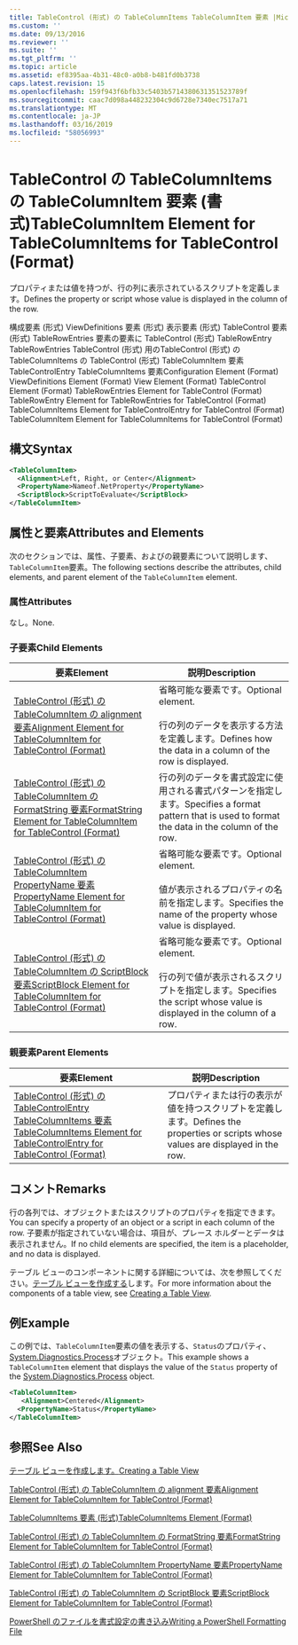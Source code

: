 ```yaml
---
title: TableControl (形式) の TableColumnItems TableColumnItem 要素 |Microsoft Docs
ms.custom: ''
ms.date: 09/13/2016
ms.reviewer: ''
ms.suite: ''
ms.tgt_pltfrm: ''
ms.topic: article
ms.assetid: ef8395aa-4b31-48c0-a0b8-b481fd0b3738
caps.latest.revision: 15
ms.openlocfilehash: 159f943f6bfb33c5403b5714380631351523789f
ms.sourcegitcommit: caac7d098a448232304c9d6728e7340ec7517a71
ms.translationtype: MT
ms.contentlocale: ja-JP
ms.lasthandoff: 03/16/2019
ms.locfileid: "58056993"
---
```

# <a name="tablecolumnitem-element-for-tablecolumnitems-for-tablecontrol-format"></a><span data-ttu-id="09aad-102">TableControl の TableColumnItems の TableColumnItem 要素 (書式)</span><span class="sxs-lookup"><span data-stu-id="09aad-102">TableColumnItem Element for TableColumnItems for TableControl (Format)</span></span>

<span data-ttu-id="09aad-103">プロパティまたは値を持つが、行の列に表示されているスクリプトを定義します。</span><span class="sxs-lookup"><span data-stu-id="09aad-103">Defines the property or script whose value is displayed in the column of the row.</span></span>

<span data-ttu-id="09aad-104">構成要素 (形式) ViewDefinitions 要素 (形式) 表示要素 (形式) TableControl 要素 (形式) TableRowEntries 要素の要素に TableControl (形式) TableRowEntry TableRowEntries TableControl (形式) 用のTableControl (形式) の TableColumnItems の TableControl (形式) TableColumnItem 要素 TableControlEntry TableColumnItems 要素</span><span class="sxs-lookup"><span data-stu-id="09aad-104">Configuration Element (Format) ViewDefinitions Element (Format) View Element (Format) TableControl Element (Format) TableRowEntries Element for TableControl (Format) TableRowEntry Element for TableRowEntries for TableControl (Format) TableColumnItems Element for TableControlEntry for TableControl (Format) TableColumnItem Element for TableColumnItems for TableControl (Format)</span></span>

## <a name="syntax"></a><span data-ttu-id="09aad-105">構文</span><span class="sxs-lookup"><span data-stu-id="09aad-105">Syntax</span></span>

```xml
<TableColumnItem>
  <Alignment>Left, Right, or Center</Alignment>
  <PropertyName>Nameof.NetProperty</PropertyName>
  <ScriptBlock>ScriptToEvaluate</ScriptBlock>
</TableColumnItem>
```

## <a name="attributes-and-elements"></a><span data-ttu-id="09aad-106">属性と要素</span><span class="sxs-lookup"><span data-stu-id="09aad-106">Attributes and Elements</span></span>

<span data-ttu-id="09aad-107">次のセクションでは、属性、子要素、およびの親要素について説明します、`TableColumnItem`要素。</span><span class="sxs-lookup"><span data-stu-id="09aad-107">The following sections describe the attributes, child elements, and parent element of the `TableColumnItem` element.</span></span>

### <a name="attributes"></a><span data-ttu-id="09aad-108">属性</span><span class="sxs-lookup"><span data-stu-id="09aad-108">Attributes</span></span>

<span data-ttu-id="09aad-109">なし。</span><span class="sxs-lookup"><span data-stu-id="09aad-109">None.</span></span>

### <a name="child-elements"></a><span data-ttu-id="09aad-110">子要素</span><span class="sxs-lookup"><span data-stu-id="09aad-110">Child Elements</span></span>

|<span data-ttu-id="09aad-111">要素</span><span class="sxs-lookup"><span data-stu-id="09aad-111">Element</span></span>|<span data-ttu-id="09aad-112">説明</span><span class="sxs-lookup"><span data-stu-id="09aad-112">Description</span></span>|
|-------------|-----------------|
|[<span data-ttu-id="09aad-113">TableControl (形式) の TableColumnItem の alignment 要素</span><span class="sxs-lookup"><span data-stu-id="09aad-113">Alignment Element for TableColumnItem for TableControl (Format)</span></span>](./alignment-element-for-tablecolumnitem-for-tablecontrol-format.md)|<span data-ttu-id="09aad-114">省略可能な要素です。</span><span class="sxs-lookup"><span data-stu-id="09aad-114">Optional element.</span></span><br /><br /> <span data-ttu-id="09aad-115">行の列のデータを表示する方法を定義します。</span><span class="sxs-lookup"><span data-stu-id="09aad-115">Defines how the data in a column of the row is displayed.</span></span>|
|[<span data-ttu-id="09aad-116">TableControl (形式) の TableColumnItem の FormatString 要素</span><span class="sxs-lookup"><span data-stu-id="09aad-116">FormatString Element for TableColumnItem for TableControl (Format)</span></span>](./formatstring-element-for-tablecolumnitem-for-tablecontrol-format.md)|<span data-ttu-id="09aad-117">行の列のデータを書式設定に使用される書式パターンを指定します。</span><span class="sxs-lookup"><span data-stu-id="09aad-117">Specifies a format pattern that is used to format the data in the column of the row.</span></span>|
|[<span data-ttu-id="09aad-118">TableControl (形式) の TableColumnItem PropertyName 要素</span><span class="sxs-lookup"><span data-stu-id="09aad-118">PropertyName Element for TableColumnItem for TableControl (Format)</span></span>](./propertyname-element-for-tablecolumnitem-for-tablecontrol-format.md)|<span data-ttu-id="09aad-119">省略可能な要素です。</span><span class="sxs-lookup"><span data-stu-id="09aad-119">Optional element.</span></span><br /><br /> <span data-ttu-id="09aad-120">値が表示されるプロパティの名前を指定します。</span><span class="sxs-lookup"><span data-stu-id="09aad-120">Specifies the name of the property whose value is displayed.</span></span>|
|[<span data-ttu-id="09aad-121">TableControl (形式) の TableColumnItem の ScriptBlock 要素</span><span class="sxs-lookup"><span data-stu-id="09aad-121">ScriptBlock Element for TableColumnItem for TableControl (Format)</span></span>](./scriptblock-element-for-tablecolumnitem-for-tablecontrol-format.md)|<span data-ttu-id="09aad-122">省略可能な要素です。</span><span class="sxs-lookup"><span data-stu-id="09aad-122">Optional element.</span></span><br /><br /> <span data-ttu-id="09aad-123">行の列で値が表示されるスクリプトを指定します。</span><span class="sxs-lookup"><span data-stu-id="09aad-123">Specifies the script whose value is displayed in the column of a row.</span></span>|

### <a name="parent-elements"></a><span data-ttu-id="09aad-124">親要素</span><span class="sxs-lookup"><span data-stu-id="09aad-124">Parent Elements</span></span>

|<span data-ttu-id="09aad-125">要素</span><span class="sxs-lookup"><span data-stu-id="09aad-125">Element</span></span>|<span data-ttu-id="09aad-126">説明</span><span class="sxs-lookup"><span data-stu-id="09aad-126">Description</span></span>|
|-------------|-----------------|
|[<span data-ttu-id="09aad-127">TableControl (形式) の TableControlEntry TableColumnItems 要素</span><span class="sxs-lookup"><span data-stu-id="09aad-127">TableColumnItems Element for TableControlEntry for TableControl (Format)</span></span>](./tablecolumnitems-element-for-tablerowentry-for-tablecontrol-format.md)|<span data-ttu-id="09aad-128">プロパティまたは行の表示が値を持つスクリプトを定義します。</span><span class="sxs-lookup"><span data-stu-id="09aad-128">Defines the properties or scripts whose values are displayed in the row.</span></span>|

## <a name="remarks"></a><span data-ttu-id="09aad-129">コメント</span><span class="sxs-lookup"><span data-stu-id="09aad-129">Remarks</span></span>

<span data-ttu-id="09aad-130">行の各列では、オブジェクトまたはスクリプトのプロパティを指定できます。</span><span class="sxs-lookup"><span data-stu-id="09aad-130">You can specify a property of an object or a script in each column of the row.</span></span> <span data-ttu-id="09aad-131">子要素が指定されていない場合は、項目が、プレース ホルダーとデータは表示されません。</span><span class="sxs-lookup"><span data-stu-id="09aad-131">If no child elements are specified, the item is a placeholder, and no data is displayed.</span></span>

<span data-ttu-id="09aad-132">テーブル ビューのコンポーネントに関する詳細については、次を参照してください。[テーブル ビューを作成する](./creating-a-table-view.md)します。</span><span class="sxs-lookup"><span data-stu-id="09aad-132">For more information about the components of a table view, see [Creating a Table View](./creating-a-table-view.md).</span></span>

## <a name="example"></a><span data-ttu-id="09aad-133">例</span><span class="sxs-lookup"><span data-stu-id="09aad-133">Example</span></span>

<span data-ttu-id="09aad-134">この例では、`TableColumnItem`要素の値を表示する、`Status`のプロパティ、 [System.Diagnostics.Process](/dotnet/api/System.Diagnostics.Process)オブジェクト。</span><span class="sxs-lookup"><span data-stu-id="09aad-134">This example shows a `TableColumnItem` element that displays the value of the `Status` property of the [System.Diagnostics.Process](/dotnet/api/System.Diagnostics.Process) object.</span></span>

```xml
<TableColumnItem>
   <Alignment>Centered</Alignment>
  <PropertyName>Status</PropertyName>
</TableColumnItem>

```

## <a name="see-also"></a><span data-ttu-id="09aad-135">参照</span><span class="sxs-lookup"><span data-stu-id="09aad-135">See Also</span></span>

[<span data-ttu-id="09aad-136">テーブル ビューを作成します。</span><span class="sxs-lookup"><span data-stu-id="09aad-136">Creating a Table View</span></span>](./creating-a-table-view.md)

[<span data-ttu-id="09aad-137">TableControl (形式) の TableColumnItem の alignment 要素</span><span class="sxs-lookup"><span data-stu-id="09aad-137">Alignment Element for TableColumnItem for TableControl (Format)</span></span>](./alignment-element-for-tablecolumnitem-for-tablecontrol-format.md)

[<span data-ttu-id="09aad-138">TableColumnItems 要素 (形式)</span><span class="sxs-lookup"><span data-stu-id="09aad-138">TableColumnItems Element (Format)</span></span>](./tablecolumnitems-element-for-tablerowentry-for-tablecontrol-format.md)

[<span data-ttu-id="09aad-139">TableControl (形式) の TableColumnItem の FormatString 要素</span><span class="sxs-lookup"><span data-stu-id="09aad-139">FormatString Element for TableColumnItem for TableControl (Format)</span></span>](./formatstring-element-for-tablecolumnitem-for-tablecontrol-format.md)

[<span data-ttu-id="09aad-140">TableControl (形式) の TableColumnItem PropertyName 要素</span><span class="sxs-lookup"><span data-stu-id="09aad-140">PropertyName Element for TableColumnItem for TableControl (Format)</span></span>](./propertyname-element-for-tablecolumnitem-for-tablecontrol-format.md)

[<span data-ttu-id="09aad-141">TableControl (形式) の TableColumnItem の ScriptBlock 要素</span><span class="sxs-lookup"><span data-stu-id="09aad-141">ScriptBlock Element for TableColumnItem for TableControl (Format)</span></span>](./scriptblock-element-for-tablecolumnitem-for-tablecontrol-format.md)

[<span data-ttu-id="09aad-142">PowerShell のファイルを書式設定の書き込み</span><span class="sxs-lookup"><span data-stu-id="09aad-142">Writing a PowerShell Formatting File</span></span>](./writing-a-powershell-formatting-file.md)
